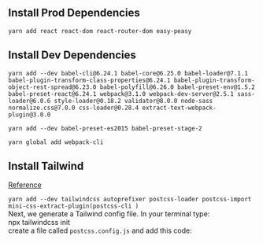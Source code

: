 ## Install Prod Dependencies

`yarn add react react-dom react-router-dom easy-peasy`

## Install Dev Dependencies

`yarn add --dev babel-cli@6.24.1 babel-core@6.25.0 babel-loader@7.1.1 babel-plugin-transform-class-properties@6.24.1 babel-plugin-transform-object-rest-spread@6.23.0 babel-polyfill@6.26.0 babel-preset-env@1.5.2 babel-preset-react@6.24.1 webpack@3.1.0 webpack-dev-server@2.5.1 sass-loader@6.0.6 style-loader@0.18.2 validator@8.0.0 node-sass normalize.css@7.0.0 css-loader@0.28.4 extract-text-webpack-plugin@3.0.0`

`yarn add --dev babel-preset-es2015 babel-preset-stage-2`

`yarn global add webpack-cli`

## Install Tailwind

[Reference](https://blog.logrocket.com/webpack-from-scratch-for-tailwind-css-with-react/)

`yarn add --dev tailwindcss autoprefixer postcss-loader postcss-import mini-css-extract-plugin(postcss-cli )` <br>
Next, we generate a Tailwind config file. In your terminal type: <br>
npx tailwindcss init <br>
create a file called `postcss.config.js` and add this code:
